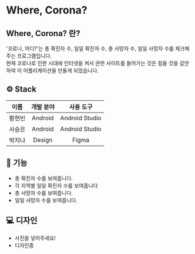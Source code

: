 # Where, Corona?

## Where, Corona? 란?
'코로나, 어디?'는 총 확진자 수, 일일 확진자 수, 총 사망자 수, 일일 사망자 수를 체크해주는 프로그램입니다.
</br>
현재 코로나로 인한 시대에 인터넷을 켜서 관련 사이트를 들어가는 것은 힘들 것을 감안하여 이 어플리케이션을 만들게 되었습니다.

## ⚙ Stack
|이름|개발 분야|사용 도구|
|:---:|:---:|:---:|
|황현빈|Android|Android Studio|
|사승은|Android|Android Studio|
|박지나|Design|Figma|

## 📄 기능
- 총 확진자 수를 보여줍니다.
- 각 지역별 일일 확진자 수를 보여줍니다
- 총 사망자 수를 보여줍니다.
- 일일 사망자 수를 보여줍니다.

## 💻 디자인
- 사진을 넣어주세요!
- 디자인중

